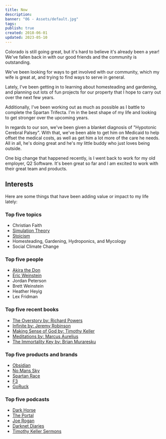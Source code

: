 ```yaml
---
title: Now
description:
banner: "06 - Assets/default.jpg"
tags:
publish: true
created: 2018-06-01
updated: 2023-05-10
---
```


Colorado is still going great, but it's hard to believe it's already been a year! We've fallen back in with our good friends and the community is outstanding.

We've been looking for ways to get involved with our community, which my wife is great at, and trying to find ways to serve in general.

Lately, I've been getting in to learning about homesteading and gardening, and planning out lots of fun projects for our property that I hope to carry out over the next few years.

Additionally, I've been working out as much as possible as I battle to complete the Spartan Trifecta. I'm in the best shape of my life and looking to get stronger over the upcoming years.

In regards to our son, we've been given a blanket diagnosis of "Hypotonic Cerebral Palsey". With that, we've been able to get him on Medicaid to help offset the medical costs, as well as get him a lot more of the care he needs. All in all, he's doing great and he's my little buddy who just loves being outside.

One big change that happened recently, is I went back to work for my old employer, Q2 Software. It's been great so far and I am excited to work with their great team and products.

## Interests

Here are some things that have been adding value or impact to my life lately:

### Top five topics

- Christian Faith
- [Simulation Theory](https://www.simulation-argument.com/simulation.html)
- [Stoicism](https://dailystoic.com/what-is-stoicism-a-definition-3-stoic-exercises-to-get-you-started/)
- Homesteading, Gardening, Hydroponics, and Mycology
- Social Climate Change

### Top five people

- [Akira the Don](https://www.akirathedon.com/)
- [Eric Weinstein](https://theportal.wiki/wiki/Main_Page)
- Jordan Peterson
- Brett Weinstein
- Heather Heyig
- Lex Fridman

### Top five recent books

- [The Overstory by: Richard Powers](https://amzn.to/2ZVrAHz)
- [Infinite by: Jeremy Robinson](https://amzn.to/2Y8fhqf)
- [Making Sense of God by: Timothy Keller](https://amzn.to/3oqYtWA)
- [Meditations by: Marcus Aurelius](https://amzn.to/2ZHp07E)
- [The Immortality Key by: Brian Muraresku](https://amzn.to/3D80L0O)

### Top five products and brands

- [Obsidian](https://obsidian.md/)
- [No Mans Sky](https://www.nomanssky.com/)
- [Spartan Race](https://www.spartan.com/en)
- [F3](https://f3nation.com/)
- [GoRuck](https://www.goruck.com/)

### Top five podcasts

- [Dark Horse](https://open.spotify.com/show/57R7dOcs60jUfOnuNG0J1R?si=Fl3qv_SxR1Wpsy2rIjsC0Q&dl_branch=1)
- [The Portal](https://open.spotify.com/show/3qv8BS1HzrgKpDnXSlYWWL?si=vVNmrl97Qju10gtF8Bw_7g&dl_branch=1)
- [Joe Rogan](https://open.spotify.com/show/4rOoJ6Egrf8K2IrywzwOMk?si=kRD5V830SRCvjRLpnYqjmA&dl_branch=1)
- [Darknet Diaries](https://open.spotify.com/show/4XPl3uEEL9hvqMkoZrzbx5?si=GRpApkqjR2Omq5wP8iCGfA&dl_branch=1)
- [Timothy Keller Sermons](https://open.spotify.com/show/5hYDVSeY9KWSpkI4YlSzKF?si=ZKWsqaewSUG90UH5a1B7tQ&dl_branch=1)

